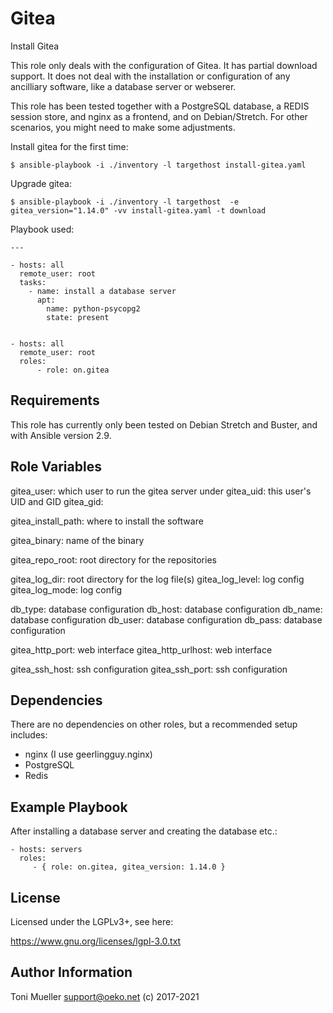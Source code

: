 Gitea
=====

Install Gitea

This role only deals with the configuration of Gitea. It has partial
download support. It does not deal with the installation or
configuration of any ancilliary software, like a database server or
webserer.

This role has been tested together with a PostgreSQL database, a REDIS
session store, and nginx as a frontend, and on Debian/Stretch. For other
scenarios, you might need to make some adjustments.


Install gitea for the first time:

    $ ansible-playbook -i ./inventory -l targethost install-gitea.yaml


Upgrade gitea:

    $ ansible-playbook -i ./inventory -l targethost  -e gitea_version="1.14.0" -vv install-gitea.yaml -t download


Playbook used:

    ---

    - hosts: all
      remote_user: root
      tasks:
        - name: install a database server
          apt:
            name: python-psycopg2
            state: present


    - hosts: all
      remote_user: root
      roles:
          - role: on.gitea



Requirements
------------

This role has currently only been tested on Debian Stretch and Buster,
and with Ansible version 2.9.


Role Variables
--------------

gitea_user:         which user to run the gitea server under
gitea_uid:          this user's UID and GID
gitea_gid:

gitea_install_path: where to install the software

gitea_binary:       name of the binary

gitea_repo_root:    root directory for the repositories

gitea_log_dir:      root directory for the log file(s)
gitea_log_level:    log config
gitea_log_mode:     log config


db_type:            database configuration
db_host:            database configuration
db_name:            database configuration
db_user:            database configuration
db_pass:            database configuration


gitea_http_port:          web interface
gitea_http_urlhost:       web interface


gitea_ssh_host:           ssh configuration
gitea_ssh_port:           ssh configuration


Dependencies
------------

There are no dependencies on other roles, but a recommended setup
includes:

 * nginx (I use geerlingguy.nginx)
 * PostgreSQL
 * Redis


Example Playbook
----------------

After installing a database server and creating the database etc.:

    - hosts: servers
      roles:
         - { role: on.gitea, gitea_version: 1.14.0 }

License
-------

Licensed under the LGPLv3+, see here:

https://www.gnu.org/licenses/lgpl-3.0.txt


Author Information
------------------

Toni Mueller <support@oeko.net>
(c) 2017-2021


